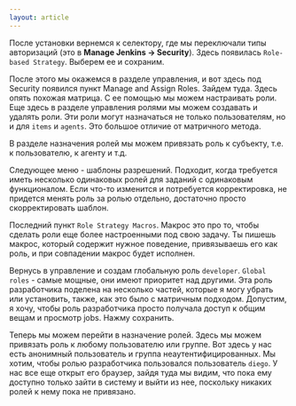 ```yaml
---
layout: article
---
```

После установки вернемся к селектору, где мы переключали типы авторизаций (это в **Manage Jenkins -> Security**). Здесь появилась `Role-based Strategy`. Выберем ее и сохраним.

После этого мы окажемся в разделе управления, и вот здесь под Security появился пункт Manage and Assign Roles. Зайдем туда. Здесь опять похожая матрица. С ее помощью мы можем настраивать роли. Еще здесь в разделе управления ролями мы можем создавать и удалять роли. Эти роли могут назначаться не только пользователям, но и для `items` и `agents`. Это большое отличие от матричного метода.

В разделе назначения ролей мы можем привязать роль к субъекту, т.е. к пользователю, к агенту и т.д. 

Следующее меню - шаблоны разрешений. Подходит, когда требуется иметь несколько одинаковых ролей для заданий с одинаковым функционалом. Если что-то изменится и потребуется корректировка, не придется менять роль за ролью отдельно, достаточно просто скорректировать шаблон.

Последний пункт `Role Strategy Macros`. Макрос это про то, чтобы сделать роли еще более настроенными под свою задачу. Ты пишешь макрос, который содержит нужное поведение, привязываешь его как роль, и при совпадении макрос будет исполнен.

Вернусь в управление и создам глобальную роль `developer`. `Global roles` - самые мощные, они имеют приоритет над другими. Эта роль разработчика поделена на несколько частей, которые я могу убрать или установить, также, как это было с матричным подходом. Допустим, я хочу, чтобы роль разработчика просто получала доступ к общим вещам и просмотр jobs. Нажму сохранить.

Теперь мы можем перейти в назначение ролей. Здесь мы можем привязать роль к любому пользователю или группе. Вот здесь у нас есть анонимный пользователь и группа неаутентифицированных. Мы хотим, чтобы ролью разработчика пользовался пользователь `diego`. У нас все еще открыт его браузер, зайдя туда мы видим, что пока ему доступно только зайти в систему и выйти из нее, поскольку никаких ролей к нему пока не привязано.
